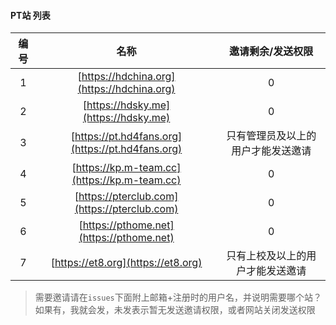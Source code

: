 #### PT站 列表


|编号|名称|邀请剩余/发送权限|
|:----:|:----:  | :----:  |
| 1 | [https://hdchina.org](https://hdchina.org) | 0 |
| 2 | [https://hdsky.me](https://hdsky.me) | 0  |
| 3 | [https://pt.hd4fans.org](https://pt.hd4fans.org) | 只有管理员及以上的用户才能发送邀请 |
| 4 | [https://kp.m-team.cc](https://kp.m-team.cc) | 0 |
| 5 | [https://pterclub.com](https://pterclub.com) |0|
| 6 | [https://pthome.net](https://pthome.net) |0|
| 7 | [https://et8.org](https://et8.org) |只有上校及以上的用户才能发送邀请|

> 需要邀请请在`issues`下面附上邮箱+注册时的用户名，并说明需要哪个站？
> 如果有，我就会发，未发表示暂无发送邀请权限，或者网站关闭发送权限

